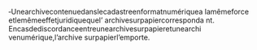 ‐Unearchivecontenuedanslecadastreenformatnumériquea lamêmeforce etlemêmeeffetjuridiquequel’ archivesurpapiercorresponda nt.
Encasdediscordanceentreunearchivesurpapieretunearchi venumérique,l’archive surpapierl’emporte.